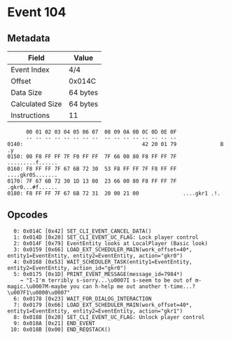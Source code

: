 # Event 104

## Metadata

| Field           | Value    |
|-----------------|----------|
| Event Index     | 4/4      |
| Offset          | 0x014C   |
| Data Size       | 64 bytes |
| Calculated Size | 64 bytes |
| Instructions    | 11       |

```
      00 01 02 03 04 05 06 07  08 09 0A 0B 0C 0D 0E 0F
      -- -- -- -- -- -- -- --  -- -- -- -- -- -- -- --
0140:                                      42 20 01 79              B .y
0150: 00 F8 FF FF 7F F0 FF FF  7F 66 00 80 F8 FF FF 7F  .........f......
0160: F8 FF FF 7F 67 6B 72 30  53 F8 FF FF 7F F8 FF FF  ....gkr0S.......
0170: 7F 67 6B 72 30 1D 13 80  23 66 00 80 F8 FF FF 7F  .gkr0...#f......
0180: F8 FF FF 7F 67 6B 72 31  20 00 21 00              ....gkr1 .!.    
```

## Opcodes

```
  0: 0x014C [0x42] SET_CLI_EVENT_CANCEL_DATA()
  1: 0x014D [0x20] SET_CLI_EVENT_UC_FLAG: Lock player control
  2: 0x014F [0x79] EventEntity looks at LocalPlayer (Basic look)
  3: 0x0159 [0x66] LOAD_EXT_SCHEDULER_MAIN(work_offset=40*, entity1=EventEntity, entity2=EventEntity, action="gkr0")
  4: 0x0168 [0x53] WAIT_SCHEDULER_TASK(entity1=EventEntity, entity2=EventEntity, action_id="gkr0")
  5: 0x0175 [0x1D] PRINT_EVENT_MESSAGE(message_id=7984*)
    → "I-I'm terribly s-sorry...\u0007I s-seem to be out of m-magic.\u0007M-maybe you can h-help me out another t-time...?\u007F1\u0000\u0007"
  6: 0x0178 [0x23] WAIT_FOR_DIALOG_INTERACTION
  7: 0x0179 [0x66] LOAD_EXT_SCHEDULER_MAIN(work_offset=40*, entity1=EventEntity, entity2=EventEntity, action="gkr1")
  8: 0x0188 [0x20] SET_CLI_EVENT_UC_FLAG: Unlock player control
  9: 0x018A [0x21] END_EVENT
 10: 0x018B [0x00] END_REQSTACK()
```
